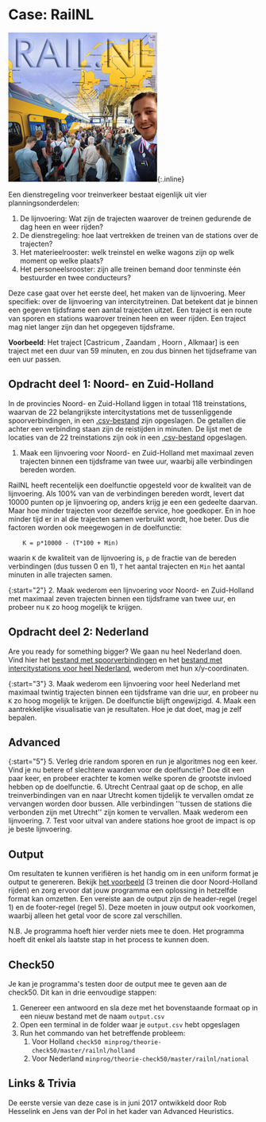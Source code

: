 # Case: RailNL
![een fotomontage van de railkaart van Nederland met daarvoor een dubbeldekstrein (DD-IRM) aan een druk perron en mensen die wachten om te kunnen instappen, met daarvoor een olijk lachende conducteur die net langs de camera kijkt](Railnl.jpg){:.inline}

Een dienstregeling voor treinverkeer bestaat eigenlijk uit vier planningsonderdelen:

1. De lijnvoering: Wat zijn de trajecten waarover de treinen gedurende de dag heen en weer rijden?
2. De dienstregeling: hoe laat vertrekken de treinen van de stations over de trajecten?
3. Het materieelrooster: welk treinstel en welke wagons zijn op welk moment op welke plaats?
4. Het personeelsrooster: zijn alle treinen bemand door tenminste één bestuurder en twee conducteurs?

Deze case gaat over het eerste deel, het maken van de lijnvoering. Meer specifiek: over de lijnvoering van intercitytreinen. Dat betekent dat je binnen een gegeven tijdsframe een aantal trajecten uitzet.
Een traject is een route van sporen en stations waarover treinen heen en weer rijden. Een traject mag niet langer zijn dan het opgegeven tijdsframe.

**Voorbeeld**: Het traject [Castricum , Zaandam , Hoorn , Alkmaar] is een traject met een duur van 59 minuten, en zou dus binnen het tijdseframe van een uur passen.


## Opdracht deel 1: Noord- en Zuid-Holland
In de provincies Noord- en Zuid-Holland liggen in totaal 118 treinstations, waarvan de 22 belangrijkste intercitystations met de tussenliggende spoorverbindingen, in een [.csv-bestand](ConnectiesHolland.csv) zijn opgeslagen.
De getallen die achter een verbinding staan zijn de reistijden in minuten.
De lijst met de locaties van de 22 treinstations zijn ook in een [.csv-bestand](StationsHolland.csv) opgeslagen.

1. Maak een lijnvoering voor Noord- en Zuid-Holland met maximaal zeven trajecten binnen een tijdsframe van twee uur, waarbij alle verbindingen bereden worden.

RailNL heeft recentelijk een doelfunctie opgesteld voor de kwaliteit van de lijnvoering. 
Als 100% van van de verbindingen bereden wordt, levert dat 10000 punten op je lijnvoering op, anders krijg je een een gedeelte daarvan.
Maar hoe minder trajecten voor dezelfde service, hoe goedkoper.
En in hoe minder tijd er in al die trajecten samen verbruikt wordt, hoe beter.
Dus die factoren worden ook meegewogen in de doelfunctie:

        K = p*10000 - (T*100 + Min)

waarin `K` de kwaliteit van de lijnvoering is, `p` de fractie van de bereden verbindingen (dus tussen 0 en 1), `T` het aantal trajecten en `Min` het aantal minuten in alle trajecten samen.

{:start="2"}
2. Maak wederom een lijnvoering voor Noord- en Zuid-Holland met maximaal zeven trajecten binnen een tijdsframe van twee uur, en probeer nu `K` zo hoog mogelijk te krijgen.


## Opdracht deel 2: Nederland
Are you ready for something bigger? We gaan nu heel Nederland doen. Vind hier het [bestand met spoorverbindingen](ConnectiesNationaal.csv) en het [bestand met intercitystations voor heel Nederland](StationsNationaal.csv), wederom met hun x/y-coordinaten.

{:start="3"}
3. Maak wederom een lijnvoering voor heel Nederland met maximaal twintig trajecten binnen een tijdsframe van drie uur, en probeer nu `K` zo hoog mogelijk te krijgen. De doelfunctie blijft ongewijzigd.
4. Maak een aantrekkelijke visualisatie van je resultaten. Hoe je dat doet, mag je zelf bepalen.


## Advanced

{:start="5"}
5. Verleg drie random sporen en run je algoritmes nog een keer. Vind je nu betere of slechtere waarden voor de doelfunctie? Doe dit een paar keer, en probeer erachter te komen welke sporen de grootste invloed hebben op de doelfunctie.
6. Utrecht Centraal gaat op de schop, en alle treinverbindingen van en naar Utrecht komen tijdelijk te vervallen omdat ze vervangen worden door bussen. Alle verbindingen ''tussen de stations die verbonden zijn met Utrecht'' zijn komen te vervallen. Maak wederom een lijnvoering.
7. Test voor uitval van andere stations hoe groot de impact is op je beste lijnvoering.


## Output
Om resultaten te kunnen verifiëren is het handig om in een uniform format je output te genereren.
Bekijk [het voorbeeld](example_output.csv) (3 treinen die door Noord-Holland rijden) en zorg ervoor dat jouw programma een oplossing in hetzelfde format kan omzetten.
Een vereiste aan de output zijn de header-regel (regel 1) en de footer-regel (regel 5).
Deze moeten in jouw output ook voorkomen, waarbij alleen het getal voor de score zal verschillen.

N.B. Je programma hoeft hier verder niets mee te doen. Het programma hoeft dit enkel als laatste stap in het process te kunnen doen.


## Check50
Je kan je programma's testen door de output mee te geven aan de check50. Dit kan in drie eenvoudige stappen:

1. Genereer een antwoord en sla deze met het bovenstaande formaat op in een nieuw bestand met de naam `output.csv`
2. Open een terminal in de folder waar je `output.csv` hebt opgeslagen
3. Run het commando van het betreffende probleem:
    1. Voor Holland `check50 minprog/theorie-check50/master/railnl/holland`
    2. Voor Nederland `minprog/theorie-check50/master/railnl/national`


##  Links & Trivia
De eerste versie van deze case is in juni 2017 ontwikkeld door Rob Hesselink en Jens van der Pol in het kader van Advanced Heuristics.
